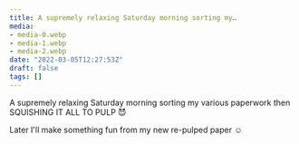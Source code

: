 ```yaml
---
title: A supremely relaxing Saturday morning sorting my…
media:
- media-0.webp
- media-1.webp
- media-2.webp
date: "2022-03-05T12:27:53Z"
draft: false
tags: []
---
```

A supremely relaxing Saturday morning sorting my various paperwork then SQUISHING IT ALL TO PULP 😈



Later I'll make something fun from my new re-pulped paper ☺️
